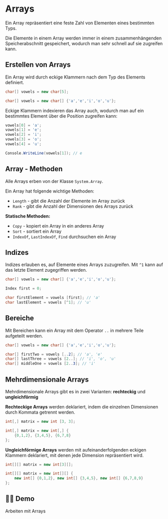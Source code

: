 # Arrays


Ein Array repräsentiert eine feste Zahl von Elementen eines bestimmten Typs.

Die Elemente in einem Array werden immer in einem zusammenhängenden Speicherabschnitt gespeichert, wodurch man sehr schnell auf sie zugreifen kann.


## Erstellen von Arrays

Ein Array wird durch eckige Klammern nach dem Typ des Elements definiert.

```csharp
char[] vowels = new char[5];

char[] vowels = new char[] {'a','e','i','o','u'};
```


Eckige Klammern indexieren das Array auch, wodurch man auf ein bestimmtes Element über die Position zugreifen kann:

```csharp
vowels[0] = 'a'; 
vowels[1] = 'e'; 
vowels[2] = 'i'; 
vowels[3] = 'o'; 
vowels[4] = 'u';

Console.WriteLine(vowels[1]); // e
```


## Array - Methoden

Alle Arrays erben von der Klasse `System.Array`.

Ein Array hat folgende wichtige Methoden:
* `Length` - gibt die Anzahl der Elemente im Array zurück
* `Rank` - gibt die Anzahl der Dimensionen des Arrays zurück


**Statische Methoden:**
* `Copy` - kopiert ein Array in ein anderes Array
* `Sort` - sortiert ein Array
* `IndexOf`, `LastIndexOf`, `Find` durchsuchen ein Array


## Indizes

Indizes erlauben es, auf Elemente eines Arrays zuzugreifen. Mit `^1` kann auf das letzte Element zugegriffen werden.

```csharp
char[] vowels = new char[] {'a','e','i','o','u'};

Index first = 0;

char firstElement = vowels [first]; // 'a'
char lastElement = vowels [^1]; // 'u'
```


## Bereiche

Mit Bereichen kann ein Array mit dem Operator `..` in mehrere Teile aufgeteilt werden.

```csharp
char[] vowels = new char[] {'a','e','i','o','u'};

char[] firstTwo = vowels [..2]; // 'a', 'e' 
char[] lastThree = vowels [2..]; // 'i', 'o', 'u' 
char[] middleOne = vowels [2..3]; // 'i'
```


## Mehrdimensionale Arrays

Mehrdimensionale Arrays gibt es in zwei Varianten: **rechteckig** und **ungleichförmig**


**Rechteckige Arrays** werden deklariert, indem die einzelnen Dimensionen durch Kommata getrennt werden.

```csharp
int[,] matrix = new int [3, 3];

int[,] matrix = new int[,] {
    {0,1,2}, {3,4,5}, {6,7,8}
};
```


**Ungleichförmige Arrays** werden mit aufeinanderfolgenden eckigen Klammern deklariert, mit denen jede Dimension repräsentiert wird.
```csharp
int[][] matrix = new int[3][];

int[][] matrix = new int[][] {
    new int[] {0,1,2}, new int[] {3,4,5}, new int[] {6,7,8,9}
};
```


## 👨‍🏫 Demo

Arbeiten mit Arrays